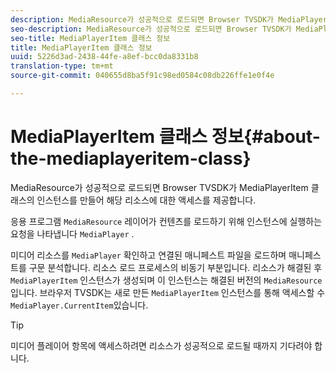 ```yaml
---
description: MediaResource가 성공적으로 로드되면 Browser TVSDK가 MediaPlayerItem 클래스의 인스턴스를 만들어 해당 리소스에 대한 액세스를 제공합니다.
seo-description: MediaResource가 성공적으로 로드되면 Browser TVSDK가 MediaPlayerItem 클래스의 인스턴스를 만들어 해당 리소스에 대한 액세스를 제공합니다.
seo-title: MediaPlayerItem 클래스 정보
title: MediaPlayerItem 클래스 정보
uuid: 5226d3ad-2438-44fe-a8ef-bcc0da8331b8
translation-type: tm+mt
source-git-commit: 040655d8ba5f91c98ed0584c08db226ffe1e0f4e

---
```



# MediaPlayerItem 클래스 정보{#about-the-mediaplayeritem-class}

MediaResource가 성공적으로 로드되면 Browser TVSDK가 MediaPlayerItem 클래스의 인스턴스를 만들어 해당 리소스에 대한 액세스를 제공합니다.

응용 프로그램 `MediaResource` 레이어가 컨텐츠를 로드하기 위해 인스턴스에 실행하는 요청을 나타냅니다 `MediaPlayer` .

미디어 리소스를 `MediaPlayer` 확인하고 연결된 매니페스트 파일을 로드하며 매니페스트를 구문 분석합니다. 리소스 로드 프로세스의 비동기 부분입니다. 리소스가 해결된 후 `MediaPlayerItem` 인스턴스가 생성되며 이 인스턴스는 해결된 버전의 `MediaResource`입니다. 브라우저 TVSDK는 새로 만든 `MediaPlayerItem` 인스턴스를 통해 액세스할 수 `MediaPlayer.CurrentItem`있습니다.

>[!TIP]
>
>미디어 플레이어 항목에 액세스하려면 리소스가 성공적으로 로드될 때까지 기다려야 합니다.

